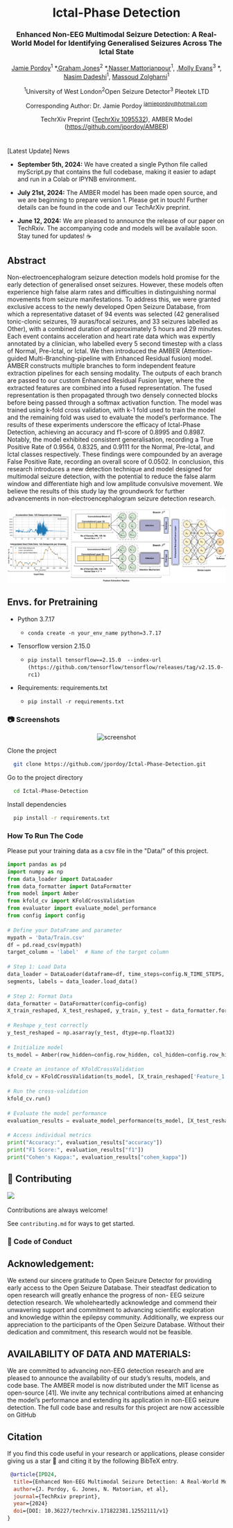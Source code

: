 <div align="center">
<h1>Ictal-Phase Detection</h1>
<h3>Enhanced Non-EEG Multimodal Seizure Detection: A Real-World Model for Identifying Generalised Seizures Across The Ictal State</h3>

[Jamie Pordoy](https://github.com/Unrealluver)<sup>1</sup> \*,[Graham Jones](https://github.com/LegendBC)<sup>2</sup> \*,[Nasser Mattorianpour](https://scholar.google.com/citations?user=pCY-bikAAAAJ&hl=zh-CN)<sup>1</sup>, ,[Molly Evans](https://github.com/LegendBC)<sup>3</sup> \*, [Nasim Dadeshi](https://www.xloong.wang/)<sup>1</sup>, [Massoud Zolgharni](http://eic.hust.edu.cn/professor/liuwenyu/)<sup>1</sup>

<sup>1</sup>University of West London<sup>2</sup>Open Seizure Detector<sup>3</sup> Pleotek LTD

Corresponding Author: Dr. Jamie Pordoy <sup>jamiepordoy@hotmail.com</sup>

TechrXiv Preprint ([TechrXiv 1095532](https://www.techrxiv.org/users/692829/articles/1095532-enhanced-non-eeg-multimodal-seizure-detection-a-real-world-model-for-identifying-generalised-seizures-across-the-ictal-state)), AMBER Model (https://github.com/jpordoy/AMBER)


</div>


#

[Latest Update] News

* **September 5th, 2024:** We have created a single Python file called myScript.py that contains the full codebase, making it easier to adapt and run in a Colab or IPYNB environment.

* **July 21st, 2024:**  The AMBER model has been made open source, and we are beginning to prepare version 1. Please get in touch! Further details can be found in the code and our TechArXiv preprint.

* **June 12, 2024:** We are pleased to announce the release of our paper on TechRxiv. The accompanying code and models will be available soon. Stay tuned for updates! ☕️


## Abstract
Non-electroencephalogram seizure detection models hold promise for the early detection of generalised onset seizures. However, these models often experience high false alarm rates and difficulties in distinguishing normal movements from seizure manifestations. To address this, we were granted exclusive access to the newly developed Open Seizure Database, from which a representative dataset of 94 events was selected (42 generalised tonic-clonic seizures, 19 auras/focal seizures, and 33 seizures labelled as Other), with a combined duration of approximately 5 hours and 29 minutes. Each event contains acceleration and heart rate data which was expertly annotated by a clinician, who labelled every 5 second timestep with a class of Normal, Pre-Ictal, or Ictal. We then introduced the AMBER (Attention-guided Multi-Branching-pipeline with Enhanced Residual fusion) model. AMBER constructs multiple branches to form independent feature extraction pipelines for each sensing modality. The outputs of each branch are passed to our custom Enhanced Residual Fusion layer, where the extracted features are combined into a fused representation. The fused representation is then propagated through two densely connected blocks before being passed through a softmax activation function. The model was trained using k-fold cross validation, with k-1 fold used to train the model and the remaining fold was used to evaluate the model’s performance. The results of these experiments underscore the efficacy of Ictal-Phase Detection, achieving an accuracy and f1-score of 0.8995 and 0.8987. Notably, the model exhibited consistent generalisation, recording a True Positive Rate of 0.9564, 0.8325, and 0.9111 for the Normal, Pre-Ictal, and Ictal classes respectively. These findings were compounded by an average False Positive Rate, recording an overall score of 0.0502. In conclusion, this research introduces a new detection technique and model designed for multimodal seizure detection, with the potential to reduce the false alarm window and differentiate high and low amplitude convulsive movement. We believe the results of this study lay the groundwork for further advancements in non-electroencephalogram seizure detection research.
<br />

<div align="center">
<img src="https://github.com/jpordoy/Ictal-Phase-Detection/blob/main/Manuscript_Images/model.png" />
</div>

## Envs. for Pretraining

- Python 3.7.17

  - `conda create -n your_env_name python=3.7.17`

- Tensorflow version 2.15.0
  - `pip install tensorflow==2.15.0  --index-url (https://github.com/tensorflow/tensorflow/releases/tag/v2.15.0-rc1)`

- Requirements: requirements.txt
  - `pip install -r requirements.txt`

<!-- Screenshots -->
### :camera: Screenshots

<div align="center"> 
  <img src="Images/Branches_2.png" alt="screenshot" />
</div>



<!-- Getting Started -->

Clone the project

```bash
  git clone https://github.com/jpordoy/Ictal-Phase-Detection.git
```

Go to the project directory

```bash
  cd Ictal-Phase-Detection
```

Install dependencies

```bash
  pip install -r requirements.txt
```

### How To Run The Code
Please put your training data as a csv file in the "Data/" of this project.

```python        
import pandas as pd
import numpy as np
from data_loader import DataLoader
from data_formatter import DataFormatter
from model import Amber
from kfold_cv import KFoldCrossValidation
from evaluator import evaluate_model_performance
from config import config

# Define your DataFrame and parameter
mypath = 'Data/Train.csv'
df = pd.read_csv(mypath)
target_column = 'label'  # Name of the target column

# Step 1: Load Data
data_loader = DataLoader(dataframe=df, time_steps=config.N_TIME_STEPS, step=config.step, target_column=target_column)
segments, labels = data_loader.load_data()

# Step 2: Format Data
data_formatter = DataFormatter(config=config)
X_train_reshaped, X_test_reshaped, y_train, y_test = data_formatter.format_data(segments, labels)

# Reshape y_test correctly
y_test_reshaped = np.asarray(y_test, dtype=np.float32)

# Initialize model
ts_model = Amber(row_hidden=config.row_hidden, col_hidden=config.row_hidden, num_classes=config.N_CLASSES)

# Create an instance of KFoldCrossValidation
kfold_cv = KFoldCrossValidation(ts_model, [X_train_reshaped['Feature_1'], X_train_reshaped['Feature_2']], y_train)

# Run the cross-validation
kfold_cv.run()

# Evaluate the model performance
evaluation_results = evaluate_model_performance(ts_model, [X_test_reshaped['Feature_1'], X_test_reshaped['Feature_2']], y_test_reshaped)

# Access individual metrics
print("Accuracy:", evaluation_results["accuracy"])
print("F1 Score:", evaluation_results["f1"])
print("Cohen's Kappa:", evaluation_results["cohen_kappa"])

```




<!-- Contributing -->
## :wave: Contributing

<a href="https://github.com/Louis3797/awesome-readme-template/graphs/contributors">
  <img src="https://contrib.rocks/image?repo=Louis3797/awesome-readme-template" />
</a>


Contributions are always welcome!

See `contributing.md` for ways to get started.

<!-- Code of Conduct -->
### :scroll: Code of Conduct

## Acknowledgement:
We extend our sincere gratitude to Open Seizure Detector for
providing early access to the Open Seizure Database. Their steadfast
dedication to open research will greatly enhance the progress of non-
EEG seizure detection research. We wholeheartedly acknowledge and
commend their unwavering support and commitment to advancing
scientific exploration and knowledge within the epilepsy community.
Additionally, we express our appreciation to the participants of the
Open Seizure Database. Without their dedication and commitment,
this research would not be feasible.

## AVAILABILITY OF DATA AND MATERIALS:
We are committed to advancing non-EEG detection research and
are pleased to announce the availability of our study’s results, models,
and code base. The AMBER model is now distributed under the MIT
license as open-source [41]. We invite any technical contributions
aimed at enhancing the model’s performance and extending its
application in non-EEG seizure detection. The full code base and
results for this project are now accessible on GitHub

## Citation
If you find this code useful in your research or applications, please consider giving us a star 🌟 and citing it by the following BibTeX entry.

```bibtex
 @article{IPD24,
  title={Enhanced Non-EEG Multimodal Seizure Detection: A Real-World Model for Identifying Generalised Seizures Across The Ictal State},
  author={J. Pordoy, G. Jones, N. Matoorian, et al},
  journal={TechRxiv preprint},
  year={2024}
  doi={DOI: 10.36227/techrxiv.171822381.12552111/v1}
}
```
